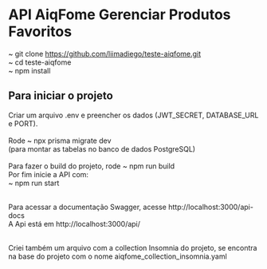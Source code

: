 # API AiqFome Gerenciar Produtos Favoritos

~ git clone https://github.com/liimadiego/teste-aiqfome.git<br>
~ cd teste-aiqfome<br>
~ npm install

## Para iniciar o projeto

Criar um arquivo .env e preencher os dados (JWT_SECRET, DATABASE_URL e PORT).<br><br>
Rode ~ npx prisma migrate dev<br>
(para montar as tabelas no banco de dados PostgreSQL)<br>
<br>
Para fazer o build do projeto, rode ~ npm run build
<br>
Por fim inicie a API com:<br>
~ npm run start<br><br>

Para acessar a documentação Swagger, acesse http://localhost:3000/api-docs<br>
A Api está em http://localhost:3000/api/<br><br>

Criei também um arquivo com a collection Insomnia do projeto, se encontra na base do projeto com o nome aiqfome_collection_insomnia.yaml